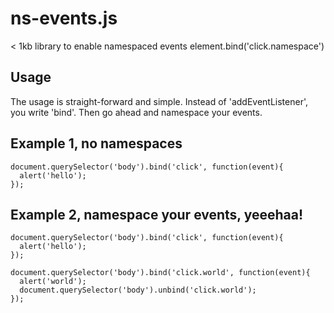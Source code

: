 # ns-events.js
&lt; 1kb library to enable namespaced events element.bind('click.namespace')

Usage
------
The usage is straight-forward and simple. 
Instead of 'addEventListener', you write 'bind'. Then go ahead and namespace your events.

## Example 1, no namespaces

    document.querySelector('body').bind('click', function(event){
      alert('hello');
    });

## Example 2, namespace your events, yeeehaa!

    document.querySelector('body').bind('click', function(event){
      alert('hello');
    });
    
    document.querySelector('body').bind('click.world', function(event){
      alert('world');
      document.querySelector('body').unbind('click.world');
    });
